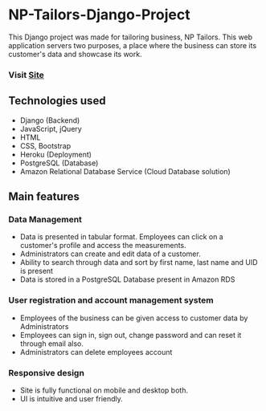 # NP-Tailors-Django-Project
This Django project was made for tailoring business, NP Tailors. This web application servers two purposes, a place where the business can store its customer's data and showcase its work.

### Visit [Site](http://www.nptailors.in/)

## Technologies used
- Django (Backend)
- JavaScript, jQuery
- HTML
- CSS, Bootstrap
- Heroku (Deployment)
- PostgreSQL (Database)
- Amazon Relational Database Service (Cloud Database solution)

## Main features

### Data Management
  - Data is presented in tabular format. Employees can click on a customer's profile and access the measurements. 
  - Administrators can create and edit data of a customer.
  - Ability to search through data and sort by first name, last name and UID is present
  - Data is stored in a PostgreSQL Database present in Amazon RDS

### User registration and account management system
  - Employees of the business can be given access to customer data by Administrators
  - Employees can sign in, sign out, change password and can reset it through email also.
  - Administrators can delete employees account
  
### Responsive design
  - Site is fully functional on mobile and desktop both.
  - UI is intuitive and user friendly.
